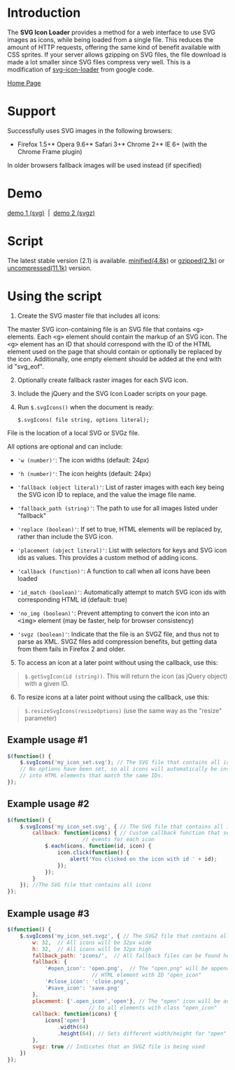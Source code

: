 # Introduction

The **SVG Icon Loader** provides a method for a web interface to use SVG images as icons, while being loaded from a single file. This reduces the amount of HTTP requests, offering the same kind of benefit available with CSS sprites. If your server allows gzipping on SVG files, the file download is made a lot smaller since SVG files compress very well. This is a modification of [svg-icon-loader](https://code.google.com/p/svg-icon-loader/) from google code.

[Home Page](http://cuixiping.github.io/svg-icon-loader/)

# Support

Successfully uses SVG images in the following browsers: 

*   Firefox 1.5+*   Opera 9.6+*   Safari 3+*   Chrome 2+*   IE 6+ (with the Chrome Frame plugin)

In older browsers fallback images will be used instead (if specified) 

# Demo

[demo 1 (svg)](http://cuixiping.github.io/svg-icon-loader/demo.html) &nbsp;|&nbsp;  [demo 2 (svgz)](http://cuixiping.github.io/svg-icon-loader/demo2.html)

# Script

The latest stable version (2.1) is available. [minified(4.8k)](http://cuixiping.github.io/svg-icon-loader/jquery.svgicons-2.1.min.js) or [gzipped(2.1k)](http://cuixiping.github.io/svg-icon-loader/jquery.svgicons-2.1.min.js.gz) or [uncompressed(11.1k)](http://cuixiping.github.io/svg-icon-loader/jquery.svgicons.js) version.

# Using the script

1. Create the SVG master file that includes all icons: 

The master SVG icon-containing file is an SVG file that contains  <tt>&lt;g&gt;</tt> elements. Each <tt>&lt;g&gt;</tt> element should contain the markup of an SVG icon. The <tt>&lt;g&gt;</tt> element has an ID that should  correspond with the ID of the HTML element used on the page that should contain  or optionally be replaced by the icon. Additionally, one empty element should be added at the end with id "svg_eof". 

2. Optionally create fallback raster images for each SVG icon. 

3. Include the jQuery and the SVG Icon Loader scripts on your page. 

4. Run `$.svgIcons()` when the document is ready: 

   `$.svgIcons( file string, options literal);`

File is the location of a local SVG or SVGz file. 

All options are optional and can include: 

*   `'w (number)'`: The icon widths (default: 24px)

*   `'h (number)'`: The icon heights (default: 24px)

*   `'fallback (object literal)'`: List of raster images with each key being the SVG icon ID to replace, and the value the image file name.

*   `'fallback_path (string)'`: The path to use for all images listed under "fallback"	 

*   `'replace (boolean)'`: If set to true, HTML elements will be replaced by, rather than include the SVG icon.

*   `'placement (object literal)'`: List with selectors for keys and SVG icon ids as values. This provides a custom method of adding icons.

*   `'callback (function)'`: A function to call when all icons have been loaded

*   `'id_match (boolean)'`: Automatically attempt to match SVG icon ids with corresponding HTML id (default: true)

*   `'no_img (boolean)'`: Prevent attempting to convert the icon into an <tt>&lt;img&gt;</tt> element (may be faster, help for browser consistency)

*   `'svgz (boolean)'`: Indicate that the file is an SVGZ file, and thus not to parse as XML. SVGZ files add compression benefits, but getting data from them fails in Firefox 2 and older.

5. To access an icon at a later point without using the callback, use this: 
> `$.getSvgIcon(id (string))`. This will return the icon (as jQuery object) with a given ID.

6. To resize icons at a later point without using the callback, use this: 
> `$.resizeSvgIcons(resizeOptions)` (use the same way as the "resize" parameter)

## Example usage #1
```javascript
$(function() {
    $.svgIcons('my_icon_set.svg'); // The SVG file that contains all icons
    // No options have been set, so all icons will automatically be inserted 
    // into HTML elements that match the same IDs. 
});
```

## Example usage #2
```javascript
$(function() {
    $.svgIcons('my_icon_set.svg', { // The SVG file that contains all icons
        callback: function(icons) { // Custom callback function that sets click
                        // events for each icon
            $.each(icons, function(id, icon) {
                icon.click(function() {
                    alert('You clicked on the icon with id ' + id);
                });
            });
        }
    }); //The SVG file that contains all icons
});
```

## Example usage #3
```javascript
$(function() {
    $.svgIcons('my_icon_set.svgz', { // The SVGZ file that contains all icons
        w: 32,  // All icons will be 32px wide
        h: 32,  // All icons will be 32px high
        fallback_path: 'icons/',  // All fallback files can be found here
        fallback: {
            '#open_icon': 'open.png',  // The "open.png" will be appended to the
                           // HTML element with ID "open_icon"
            '#close_icon': 'close.png',
            '#save_icon': 'save.png'
        },
        placement: {'.open_icon','open'}, // The "open" icon will be added
                          // to all elements with class "open_icon"
        callback: function(icons) {
            icons['open']
                .width(64)
                .height(64); // Sets different width/height for "open" icon 
        },
        svgz: true // Indicates that an SVGZ file is being used
    })
});
```
